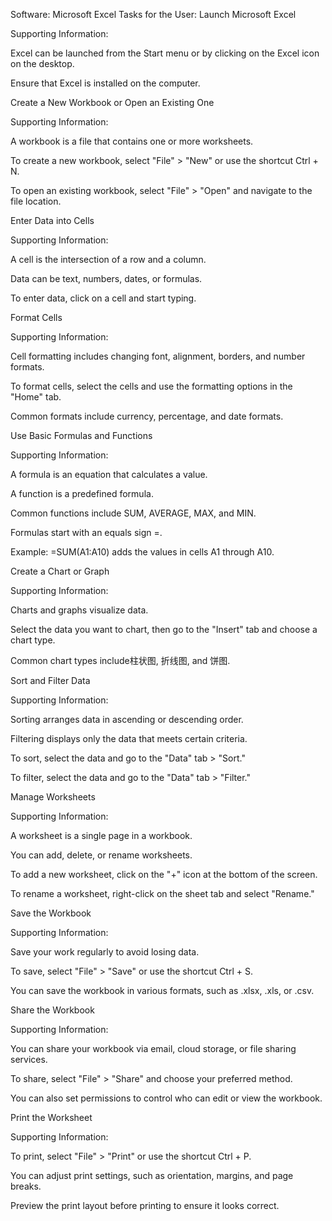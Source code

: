 Software: Microsoft Excel
Tasks for the User:
Launch Microsoft Excel

Supporting Information:

Excel can be launched from the Start menu or by clicking on the Excel icon on the desktop.

Ensure that Excel is installed on the computer.

Create a New Workbook or Open an Existing One

Supporting Information:

A workbook is a file that contains one or more worksheets.

To create a new workbook, select "File" > "New" or use the shortcut Ctrl + N.

To open an existing workbook, select "File" > "Open" and navigate to the file location.

Enter Data into Cells

Supporting Information:

A cell is the intersection of a row and a column.

Data can be text, numbers, dates, or formulas.

To enter data, click on a cell and start typing.

Format Cells

Supporting Information:

Cell formatting includes changing font, alignment, borders, and number formats.

To format cells, select the cells and use the formatting options in the "Home" tab.

Common formats include currency, percentage, and date formats.

Use Basic Formulas and Functions

Supporting Information:

A formula is an equation that calculates a value.

A function is a predefined formula.

Common functions include SUM, AVERAGE, MAX, and MIN.

Formulas start with an equals sign =.

Example: =SUM(A1:A10) adds the values in cells A1 through A10.

Create a Chart or Graph

Supporting Information:

Charts and graphs visualize data.

Select the data you want to chart, then go to the "Insert" tab and choose a chart type.

Common chart types include柱状图, 折线图, and 饼图.

Sort and Filter Data

Supporting Information:

Sorting arranges data in ascending or descending order.

Filtering displays only the data that meets certain criteria.

To sort, select the data and go to the "Data" tab > "Sort."

To filter, select the data and go to the "Data" tab > "Filter."

Manage Worksheets

Supporting Information:

A worksheet is a single page in a workbook.

You can add, delete, or rename worksheets.

To add a new worksheet, click on the "+" icon at the bottom of the screen.

To rename a worksheet, right-click on the sheet tab and select "Rename."

Save the Workbook

Supporting Information:

Save your work regularly to avoid losing data.

To save, select "File" > "Save" or use the shortcut Ctrl + S.

You can save the workbook in various formats, such as .xlsx, .xls, or .csv.

Share the Workbook

Supporting Information:

You can share your workbook via email, cloud storage, or file sharing services.

To share, select "File" > "Share" and choose your preferred method.

You can also set permissions to control who can edit or view the workbook.

Print the Worksheet

Supporting Information:

To print, select "File" > "Print" or use the shortcut Ctrl + P.

You can adjust print settings, such as orientation, margins, and page breaks.

Preview the print layout before printing to ensure it looks correct.
